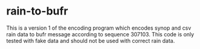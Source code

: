 # rain-to-bufr
This is a version 1 of the encoding program which encodes synop and csv rain data to bufr message according to sequence 307103.
This code is only tested with fake data and should not be used with correct rain data.
